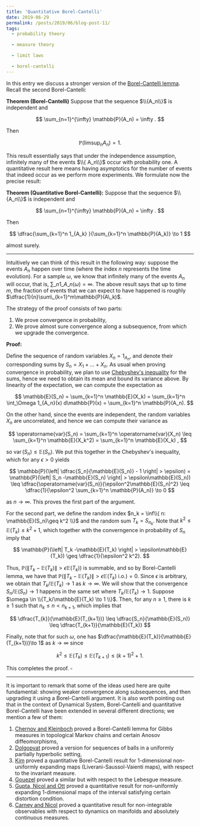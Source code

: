 ```yaml
---
title: 'Quantitative Borel-Cantelli'
date: 2019-06-29
permalink: /posts/2019/06/blog-post-11/
tags:
  - probability theory

  - measure theory

  - limit laws

  - borel-cantelli
---
```


In this entry we discuss a stronger version of the [Borel-Cantelli lemma](posts/2019/05/blog-post-4/). Recall the second Borel-Cantelli:

**Theorem (Borel-Cantelli)** Suppose that the sequence $\\{A_n\\}$ is independent and

$$
\sum_{n=1}^{\infty} \mathbb{P}(A_n) = \infty .
$$

Then

$$
\mathbb{P}\left(\limsup_{n} A_n \right) = 1.
$$

This result essentially says that under the independence assumption, infinitely many of the events $\\{ A_n\\}$ occur with probability one. A quantitative result here means having asymptotics for the number of events that indeed occur as we perform more experiments. We formulate now the precise result:

**Theorem (Quantitative Borel-Cantelli):** Suppose that the sequence $\\{A_n\\}$ is independent and

$$
\sum_{n=1}^{\infty} \mathbb{P}(A_n) = \infty .
$$

Then

$$
\dfrac{\sum_{k=1}^n 1_{A_k} }{\sum_{k=1}^n \mathbb{P}(A_k)} \to 1
$$

almost surely.

---

Intuitively we can think of this result in the following way: suppose the events $A_n$ happen over time (where the index $n$ represents the time evolution). For a sample $\omega$, we know that infinitely many of the events $A_n$ will occur, that is, $\sum\_n 1\_{A\_n}(\omega) = \infty$. The above result says that up to time $m$, the fraction of events that we can expect to have happened is roughly $\dfrac{1}{n}\sum\_{k=1}^m\mathbb{P}(A\_k)$.

The strategy of the proof consists of two parts:
1. We prove convergence in probability,
2. We prove almost sure convergence along a subsequence, from which we upgrade the convergence.

**Proof:**

Define the sequence of random variables $X_n = 1_{A_n}$, and denote their corresponding sums by $S_n = X_1 + \dots + X_n$. As usual when proving convergence in probability, we plan to use [Chebyshev's inequality](/posts/2019/05/blog-post-3/) for the sums, hence we need to obtain its mean and bound its variance above. By linearity of the expectation, we can compute the expectation as

$$
\mathbb{E}(S_n) = \sum_{k=1}^n \mathbb{E}(X_k) = \sum_{k=1}^n \int_\Omega 1_{A_n}(x) d\mathbb{P}(x) = \sum_{k=1}^n \mathbb{P}(A_n).
$$

On the other hand, since the events are independent, the random variables $X_n$ are uncorrelated, and hence we can compute their variance as

$$
\operatorname{var}(S_n) = \sum_{k=1}^n \operatorname{var}(X_n) \leq  \sum_{k=1}^n \mathbb{E}(X_k^2) = \sum_{k=1}^n \mathbb{E}(X_k) ,
$$

so $\operatorname{var}(S_n) \leq \mathbb{E}(S_n)$. We put this together in the Chebyshev's inequality, which for any $\epsilon > 0$ yields

$$
\mathbb{P}(\left| \dfrac{S_n}{\mathbb{E}(S_n)} - 1 \right| > \epsilon) = \mathbb{P}(\left| S_n -\mathbb{E}(S_n) \right| > \epsilon\mathbb{E}(S_n)) \leq \dfrac{\operatorname{var}(S_n)}{\epsilon^2\mathbb{E}(S_n)^2} \leq \dfrac{1}{\epsilon^2 \sum_{k=1}^n \mathbb{P}(A_n)} \to 0
$$

as $n\to \infty$. This proves the first part of the argument.

For the second part, we define the random index $n_k = \inf\\{ n: \mathbb{E}(S_n)\geq k^2 \\}$ and the random sum $T_k = S_{n_k}$. Note that $k^2 \leq \mathbb{E}(T_k) \leq k^2 + 1$, which together with the converngence in probability of $S_n$ imply that

$$
\mathbb{P}(\left| T_k -\mathbb{E}(T_k) \right| > \epsilon\mathbb{E}(T_k)) \geq \dfrac{1}{\epsilon^2 k^2}.
$$

Thus, $\mathbb{P}(\left\| T_k -\mathbb{E}(T_k) \right\| > \epsilon\mathbb{E}(T_k))$ is summable, and so by Borel-Cantelli lemma, we have that $\mathbb{P}(\left\| T_k -\mathbb{E}(T_k) \right\| > \epsilon\mathbb{E}(T_k) \text{ i.o.}) = 0$. Since $\epsilon$ is arbitrary, we obtain that $T_k/\mathbb{E}(T_k) \to 1$ as $k\to\infty$. We will show that the convergence $S_n/\mathbb{E}(S_n)\to 1$ happens in the same set where $T_k/\mathbb{E}(T_k) \to 1$. Suppose $\omega \in \\{T_k/\mathbb{E}(T_k) \to 1 \\}$. Then, for any $n\geq 1$, there is $k\geq 1$ such that $n_k \leq n < n_{k+1}$, which implies that

$$
\dfrac{T_{k}}{\mathbb{E}(T_{k+1})} \leq \dfrac{S_n}{\mathbb{E}(S_n)} \leq \dfrac{T_{k+1}}{\mathbb{E}(T_k)}
$$

Finally, note that for such $\omega$, one has $\dfrac{\mathbb{E}(T_k)}{\mathbb{E}(T_{k+1})}\to 1$ as $k\to\infty$ since

$$
k^2 \leq \mathbb{E}(T_k)\leq \mathbb{E}(T_{k+1}) \leq (k+1)^2 + 1.
$$

This completes the proof. $\square$

---

It is important to remark that some of the ideas used here are quite fundamental: showing weaker convergence along subsequences, and then upgrading it using a Borel-Cantelli argument. It is also worth pointing out that in the context of Dynamical System, Borel-Cantelli and quantitative Borel-Cantelli have been extended in several different directions; we mention a few of them:
1. [Chernov and Kleinboch](https://link.springer.com/article/10.1007%2FBF02809888) proved a Borel-Cantelli lemma for Gibbs measures in topological Markov chains and certain Anosov diffeomorphisms,
2. [Dolgopyat](http://www.ams.org/journals/tran/2004-356-04/S0002-9947-03-03335-X/home.html) proved a version for sequences of balls in a uniformly partially hyperbolic setting,
3. [Kim](http://www.aimsciences.org/journals/displayArticles.jsp?paperID=2168) proved a quantitative Borel-Cantelli result for 1-dimensional non-uniformly expanding maps (Liverani-Saussol-Vaienti maps), with respect to the invariant measure.
4. [Gouezel](https://iopscience.iop.org/article/10.1088/0951-7715/20/6/010) proved a similar but with respect to the Lebesgue measure.
5. [Gupta, Nicol and Ott](https://iopscience.iop.org/article/10.1088/0951-7715/23/8/010) proved a quantitative result for non-uniformly expanding 1-dimensional maps of the interval satisfying certain distortion condition.
6. [Carney and Nicol](https://iopscience.iop.org/article/10.1088/1361-6544/aa72c2) proved a quantitative result for non-integrable observables with respect to dynamics on manifolds and absolutely continuous measures.
